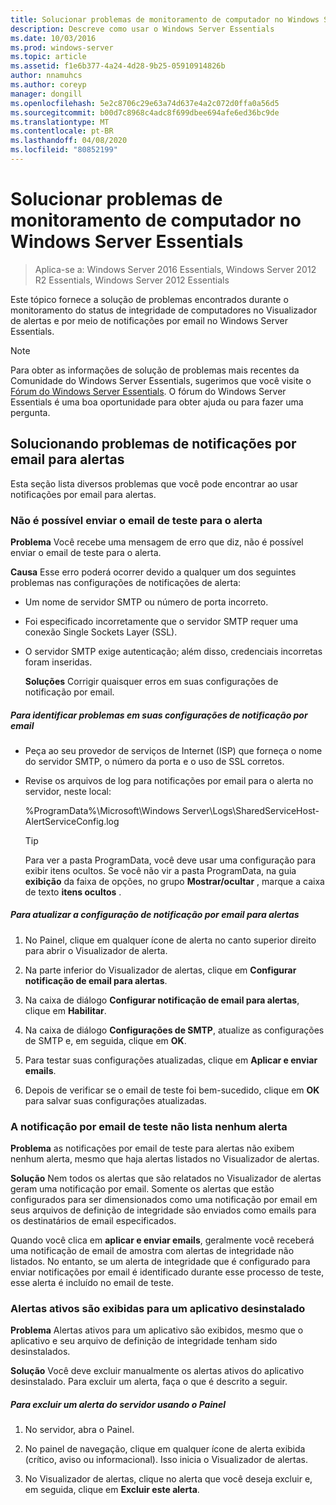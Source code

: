 ```yaml
---
title: Solucionar problemas de monitoramento de computador no Windows Server Essentials
description: Descreve como usar o Windows Server Essentials
ms.date: 10/03/2016
ms.prod: windows-server
ms.topic: article
ms.assetid: f1e6b377-4a24-4d28-9b25-05910914826b
author: nnamuhcs
ms.author: coreyp
manager: dongill
ms.openlocfilehash: 5e2c8706c29e63a74d637e4a2c072d0ffa0a56d5
ms.sourcegitcommit: b00d7c8968c4adc8f699dbee694afe6ed36bc9de
ms.translationtype: MT
ms.contentlocale: pt-BR
ms.lasthandoff: 04/08/2020
ms.locfileid: "80852199"
---
```

# <a name="troubleshoot-computer-monitoring-in-windows-server-essentials"></a>Solucionar problemas de monitoramento de computador no Windows Server Essentials

>Aplica-se a: Windows Server 2016 Essentials, Windows Server 2012 R2 Essentials, Windows Server 2012 Essentials

Este tópico fornece a solução de problemas encontrados durante o monitoramento do status de integridade de computadores no Visualizador de alertas e por meio de notificações por email no Windows Server Essentials.  
  
> [!NOTE]
>  Para obter as informações de solução de problemas mais recentes da Comunidade do Windows Server Essentials, sugerimos que você visite o [Fórum do Windows Server Essentials](https://social.technet.microsoft.com/Forums/winserveressentials/threads). O fórum do Windows Server Essentials é uma boa oportunidade para obter ajuda ou para fazer uma pergunta.  
  
##  <a name="troubleshooting-email-notifications-for-alerts"></a><a name="BKMK_TS"></a>Solucionando problemas de notificações por email para alertas  
 Esta seção lista diversos problemas que você pode encontrar ao usar notificações por email para alertas.  
  
### <a name="cannot-send-the-test-email-for-the-alert"></a>Não é possível enviar o email de teste para o alerta  
 **Problema** Você recebe uma mensagem de erro que diz, não é possível enviar o email de teste para o alerta.  
  
 **Causa** Esse erro poderá ocorrer devido a qualquer um dos seguintes problemas nas configurações de notificações de alerta:  
  
- Um nome de servidor SMTP ou número de porta incorreto.  
  
- Foi especificado incorretamente que o servidor SMTP requer uma conexão Single Sockets Layer (SSL).  
  
- O servidor SMTP exige autenticação; além disso, credenciais incorretas foram inseridas.  
  
  **Soluções** Corrigir quaisquer erros em suas configurações de notificação por email.  
  
##### <a name="to-identify-issues-in-your-email-notification-settings"></a>Para identificar problemas em suas configurações de notificação por email  
  
-   Peça ao seu provedor de serviços de Internet (ISP) que forneça o nome do servidor SMTP, o número da porta e o uso de SSL corretos.  
  
-   Revise os arquivos de log para notificações por email para o alerta no servidor, neste local:  
  
     %ProgramData%\Microsoft\Windows Server\Logs\SharedServiceHost-AlertServiceConfig.log  
  
    > [!TIP]
    >  Para ver a pasta ProgramData, você deve usar uma configuração para exibir itens ocultos. Se você não vir a pasta ProgramData, na guia **exibição** da faixa de opções, no grupo **Mostrar/ocultar** , marque a caixa de texto **itens ocultos** .  
  
##### <a name="to-update-your-email-notification-setup-for-alerts"></a>Para atualizar a configuração de notificação por email para alertas  
  
1.  No Painel, clique em qualquer ícone de alerta no canto superior direito para abrir o Visualizador de alerta.  
  
2.  Na parte inferior do Visualizador de alertas, clique em **Configurar notificação de email para alertas**.  
  
3.  Na caixa de diálogo **Configurar notificação de email para alertas**, clique em **Habilitar**.  
  
4.  Na caixa de diálogo **Configurações de SMTP**, atualize as configurações de SMTP e, em seguida, clique em **OK**.  
  
5.  Para testar suas configurações atualizadas, clique em **Aplicar e enviar emails**.  
  
6.  Depois de verificar se o email de teste foi bem-sucedido, clique em **OK** para salvar suas configurações atualizadas.  
  
### <a name="test-email-notification-does-not-list-any-alerts"></a>A notificação por email de teste não lista nenhum alerta  
 **Problema** as notificações por email de teste para alertas não exibem nenhum alerta, mesmo que haja alertas listados no Visualizador de alertas.  
  
 **Solução** Nem todos os alertas que são relatados no Visualizador de alertas geram uma notificação por email. Somente os alertas que estão configurados para ser dimensionados como uma notificação por email em seus arquivos de definição de integridade são enviados como emails para os destinatários de email especificados.  
  
 Quando você clica em **aplicar e enviar emails**, geralmente você receberá uma notificação de email de amostra com alertas de integridade não listados. No entanto, se um alerta de integridade que é configurado para enviar notificações por email é identificado durante esse processo de teste, esse alerta é incluído no email de teste.  
  
### <a name="active-alerts-are-displayed-for-an-uninstalled-application"></a>Alertas ativos são exibidas para um aplicativo desinstalado  
 **Problema** Alertas ativos para um aplicativo são exibidos, mesmo que o aplicativo e seu arquivo de definição de integridade tenham sido desinstalados.  
  
 **Solução** Você deve excluir manualmente os alertas ativos do aplicativo desinstalado. Para excluir um alerta, faça o que é descrito a seguir.  
  
##### <a name="to-delete-an-alert-from-the-server-by-using-the-dashboard"></a>Para excluir um alerta do servidor usando o Painel  
  
1.  No servidor, abra o Painel.  
  
2.  No painel de navegação, clique em qualquer ícone de alerta exibida (crítico, aviso ou informacional). Isso inicia o Visualizador de alertas.  
  
3.  No Visualizador de alertas, clique no alerta que você deseja excluir e, em seguida, clique em **Excluir este alerta**.
